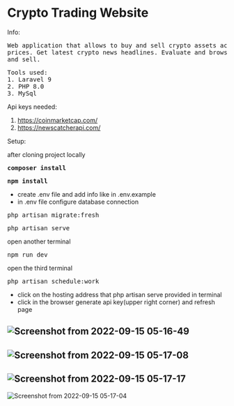 <h1>
    Crypto Trading Website
</h1>
<p>
Info:
</p>
<pre>
Web application that allows to buy and sell crypto assets according to latest
prices. Get latest crypto news headlines. Evaluate and browse assets to buy
and sell.
</pre>
<pre>
Tools used:
1. Laravel 9
2. PHP 8.0
3. MySql
</pre>


Api keys needed:
1. https://coinmarketcap.com/
2. https://newscatcherapi.com/


<p>
Setup:
</p>
after cloning project locally
<pre>
<b>composer install</b>
</pre>
<pre>
<b>npm install</b>
</pre>
<ul>
<li>create .env file and add info like in .env.example</li>
<li>in .env file configure database connection</li>
</ul>

<pre>
php artisan migrate:fresh
</pre>
<pre>
php artisan serve
</pre>
open another terminal
<pre>
npm run dev
</pre>
open the third terminal
<pre>
php artisan schedule:work
</pre>
<ul>
<li>click on the hosting address that php artisan serve provided in terminal</li>
<li>click in the browser generate api key(upper right corner) and refresh page</li>
</ul>

![Screenshot from 2022-09-15 05-16-49](https://user-images.githubusercontent.com/104777801/190297946-33a981c1-7cfd-409e-bb05-79fe13632fd1.png)
---
![Screenshot from 2022-09-15 05-17-08](https://user-images.githubusercontent.com/104777801/190297954-b506da98-2ae4-4197-8d28-7ca759a3ddb9.png)
---
![Screenshot from 2022-09-15 05-17-17](https://user-images.githubusercontent.com/104777801/190297960-2230e433-7b4b-486c-abc2-7ffda594a3d1.png)
---
![Screenshot from 2022-09-15 05-17-04](https://user-images.githubusercontent.com/104777801/190297968-0fe08aba-36c9-42c3-94a9-100c2b84f1c4.png)
